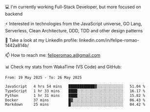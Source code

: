 💻 I'm currently working Full-Stack Developer, but more focused on backend

⚡ Interested in technologies from the JavaScript universe, GO Lang, Serverless, Clean Architecture, DDD, TDD and other design patterns

👥 Take a look at my LinkedIn profile: linkedin.com/in/felipe-romao-1442a814b/

📫 How to reach me: feliperomao.a@gmail.com

📊 Check my stats from WakaTime (VS Code) and GitHub:

<!--START_SECTION:waka-->

```txt
From: 19 May 2025 - To: 26 May 2025

JavaScript   4 hrs 54 mins   ████████████▓░░░░░░░░░░░░   51.04 %
TypeScript   1 hr 33 mins    ████░░░░░░░░░░░░░░░░░░░░░   16.17 %
Python       1 hr 31 mins    ████░░░░░░░░░░░░░░░░░░░░░   15.82 %
Docker       37 mins         █▓░░░░░░░░░░░░░░░░░░░░░░░   06.43 %
Markdown     25 mins         █░░░░░░░░░░░░░░░░░░░░░░░░   04.42 %
```

<!--END_SECTION:waka-->
